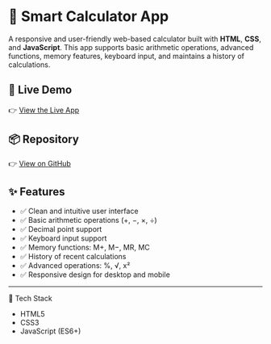 # 🧮 Smart Calculator App

A responsive and user-friendly web-based calculator built with **HTML**, **CSS**, and **JavaScript**. This app supports basic arithmetic operations, advanced functions, memory features, keyboard input, and maintains a history of calculations.

## 🚀 Live Demo

👉 [View the Live App](https://your-live-demo-link.com)

## 📦 Repository

👉 [View on GitHub](https://github.com/your-username/smart-calculator-app)



## ✨ Features

- ✅ Clean and intuitive user interface
- ✅ Basic arithmetic operations (+, −, ×, ÷)
- ✅ Decimal point support
- ✅ Keyboard input support
- ✅ Memory functions: M+, M−, MR, MC
- ✅ History of recent calculations
- ✅ Advanced operations: %, √, x²
- ✅ Responsive design for desktop and mobile

---

 🧰 Tech Stack

- HTML5
- CSS3
- JavaScript (ES6+)




